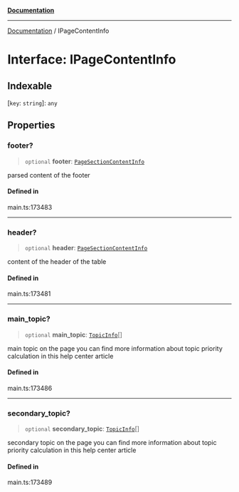 [**Documentation**](../README.md)

***

[Documentation](../README.md) / IPageContentInfo

# Interface: IPageContentInfo

## Indexable

 \[`key`: `string`\]: `any`

## Properties

### footer?

> `optional` **footer**: [`PageSectionContentInfo`](../classes/PageSectionContentInfo.md)

parsed content of the footer

#### Defined in

main.ts:173483

***

### header?

> `optional` **header**: [`PageSectionContentInfo`](../classes/PageSectionContentInfo.md)

content of the header of the table

#### Defined in

main.ts:173481

***

### main\_topic?

> `optional` **main\_topic**: [`TopicInfo`](../classes/TopicInfo.md)[]

main topic on the page
you can find more information about topic priority calculation in this help center article

#### Defined in

main.ts:173486

***

### secondary\_topic?

> `optional` **secondary\_topic**: [`TopicInfo`](../classes/TopicInfo.md)[]

secondary topic on the page
you can find more information about topic priority calculation in this help center article

#### Defined in

main.ts:173489
